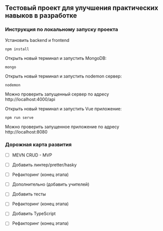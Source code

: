 ## Тестовый проект для улучшения практических навыков в разработке

### Инструкция по локальному запуску проекта
Установить backend и frontend
```
npm install
```

Открыть новый терминал и запустить MongoDB:
```
mongo
```
Открыть новый терминал и запустить nodemon сервер:
```
nodemon
```
Можно проверить запущенный сервер по адресу http://localhost:4000/api

Открыть новый терминал и запустить Vue приложение:
```
npm run serve
```
Можно проверить запущенное приложение по адресу http://localhost:8080

### Дорожная карта развития

- [ ] MEVN CRUD - MVP
- [ ] Добавить линтер/pretter/hasky
- [ ] Рефакторинг (конец этапа)
- [ ] Дополнительно (добавить учителей)
- [ ] Добавить тесты
- [ ] Рефакторинг (конец этапа)
- [ ] Добавить TypeScript
- [ ] Рефакторинг (конец этапа)


